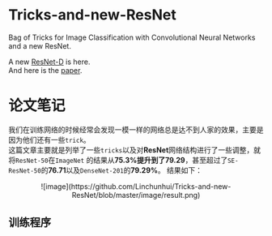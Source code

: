 # Tricks-and-new-ResNet
Bag of Tricks for Image Classification with Convolutional Neural Networks and a new ResNet.

A new [ResNet-D](https://github.com/Linchunhui/Tricks-and-new-ResNet/blob/master/ResNet-D.py) is here.  
And here is the [paper](https://arxiv.org/pdf/1812.01187.pdf).

# 论文笔记
我们在训练网络的时候经常会发现一模一样的网络总是达不到人家的效果，主要是因为他们还有一些`trick`。  
这篇文章主要就是列举了一些`tricks`以及对**ResNet**网络结构进行了一些调整，就将`ResNet-50`在`ImageNet`
的结果从**75.3%**提升到了**79.29**，甚至超过了`SE-ResNet-50`的**76.71**以及`DenseNet-201`的**79.29%**。
结果如下：
 <div align="center">![image](https://github.com/Linchunhui/Tricks-and-new-ResNet/blob/master/image/result.png)</div>

## 训练程序
